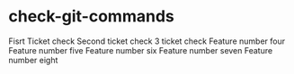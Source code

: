 # check-git-commands

Fisrt Ticket check
Second ticket check
3 ticket check
Feature number four
Feature number five
Feature number six
Feature number seven
Feature number eight
